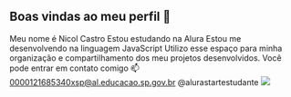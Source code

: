 ## Boas vindas  ao meu perfil 💙
Meu nome é Nicol Castro 
Estou estudando na Alura
Estou me desenvolvendo na linguagem JavaScript
Utilizo esse espaço para minha organização e compartilhamento dos meu projetos desenvolvidos.
Você pode entrar em contato comigo 📫
0000121685340xsp@al.educacao.sp.gov.br
@alurastartestudante
![](https://www.bing.com/images/search?view=detailV2&ccid=S8L3%2b9gg&id=5322626EDA1B6B3A3E46D81BEA483959062CB003&thid=OIP.S8L3-9ggfzSmGT4TGC-2dQHaEK&mediaurl=https%3a%2f%2fwww.wepc.com%2fwp-content%2fuploads%2f2022%2f05%2fGenshin-Impact-Tartaglia.png&cdnurl=https%3a%2f%2fth.bing.com%2fth%2fid%2fR.4bc2f7fbd8207f34a6193e13182fb675%3frik%3dA7AsBlk5SOob2A%26pid%3dImgRaw%26r%3d0&exph=900&expw=1600&q=tartaglia&simid=608012536459912775&FORM=IRPRST&ck=E7826D168D7A602C4A3CD7DEC7FD065B&selectedIndex=3&itb=0)

